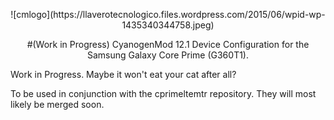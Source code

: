 <p align="center">
![cmlogo](https://llaverotecnologico.files.wordpress.com/2015/06/wpid-wp-1435340344758.jpeg)
<p align="center">
#(Work in Progress) CyanogenMod 12.1 Device Configuration for the Samsung Galaxy Core Prime (G360T1).

Work in Progress. Maybe it won't eat your cat after all?

To be used in conjunction with the cprimeltemtr repository. They will most likely be merged soon.
